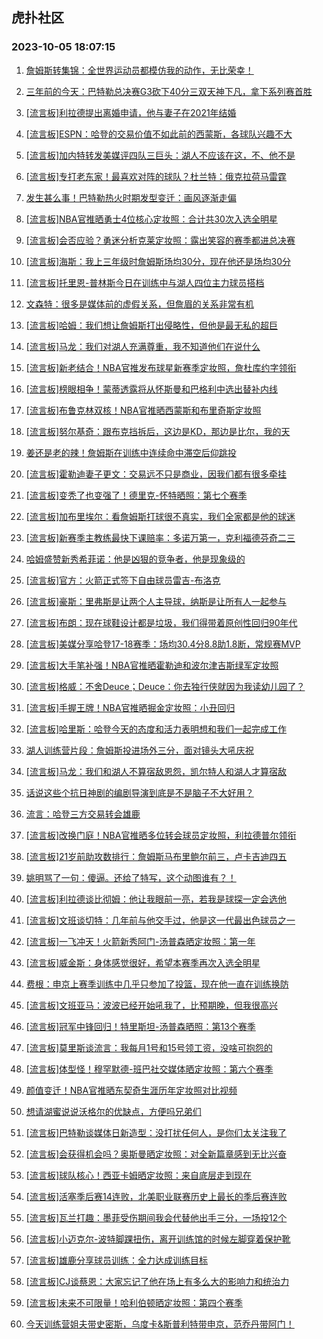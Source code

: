 ## 虎扑社区 
### 2023-10-05 18:07:15

1. [詹姆斯转集锦：全世界运动员都模仿我的动作，无比荣幸！](https://bbs.hupu.com/62346581.html)

2. [三年前的今天：巴特勒总决赛G3砍下40分三双天神下凡，拿下系列赛首胜](https://bbs.hupu.com/62347032.html)

3. [[流言板]利拉德提出离婚申请，他与妻子在2021年结婚](https://bbs.hupu.com/62345727.html)

4. [[流言板]ESPN：哈登的交易价值不如此前的西蒙斯，各球队兴趣不大](https://bbs.hupu.com/62346217.html)

5. [[流言板]加内特转发美媒评四队三巨头：湖人不应该在这，不、他不是](https://bbs.hupu.com/62344833.html)

6. [[流言板]专打老东家！最喜欢对阵的球队？杜兰特：俄克拉荷马雷霆](https://bbs.hupu.com/62347235.html)

7. [发生甚么事！巴特勒热火时期发型变迁：画风逐渐走偏](https://bbs.hupu.com/62344150.html)

8. [[流言板]NBA官推晒勇士4位核心定妆照：合计共30次入选全明星](https://bbs.hupu.com/62345133.html)

9. [[流言板]会否应验？勇迷分析克莱定妆照：露出笑容的赛季都进总决赛](https://bbs.hupu.com/62344112.html)

10. [[流言板]海斯：我上三年级时詹姆斯场均30分，现在他还是场均30分](https://bbs.hupu.com/62343016.html)

11. [[流言板]托里恩-普林斯今日在训练中与湖人四位主力球员搭档](https://bbs.hupu.com/62345628.html)

12. [文森特：很多是媒体前的虚假关系，但詹眉的关系非常有机](https://bbs.hupu.com/62347503.html)

13. [[流言板]哈姆：我们想让詹姆斯打出侵略性，但他是最无私的超巨](https://bbs.hupu.com/62344207.html)

14. [[流言板]马龙：我们对湖人充满尊重，我不知道他们在说什么](https://bbs.hupu.com/62342047.html)

15. [[流言板]新老结合！NBA官推发布球星新赛季定妆照，詹杜库约字领衔](https://bbs.hupu.com/62344606.html)

16. [[流言板]榜眼相争！蒙蒂透露将从怀斯曼和巴格利中选出替补内线](https://bbs.hupu.com/62346795.html)

17. [[流言板]布鲁克林双核！NBA官推晒西蒙斯和布里奇斯定妆照](https://bbs.hupu.com/62345804.html)

18. [[流言板]努尔基奇：跟布克挡拆后，这边是KD，那边是比尔，我的天](https://bbs.hupu.com/62347035.html)

19. [姜还是老的辣！詹姆斯在训练中连续命中滞空后仰跳投](https://bbs.hupu.com/62342717.html)

20. [[流言板]霍勒迪妻子更文：交易远不只是商业，因我们都有很多牵挂](https://bbs.hupu.com/62342187.html)

21. [[流言板]变秃了也变强了！德里克-怀特晒照：第七个赛季](https://bbs.hupu.com/62346686.html)

22. [[流言板]加布里埃尔：看詹姆斯打球很不真实，我们全家都是他的球迷](https://bbs.hupu.com/62344739.html)

23. [[流言板]新赛季主教练最快下课赔率：多诺万第一，克利福德芬奇二三](https://bbs.hupu.com/62346981.html)

24. [哈姆盛赞新秀希菲诺：他是凶狠的竞争者，他是现象级的](https://bbs.hupu.com/62345276.html)

25. [[流言板]官方：火箭正式签下自由球员雷吉-布洛克](https://bbs.hupu.com/62343299.html)

26. [[流言板]豪斯：里弗斯是让两个人主导球，纳斯是让所有人一起参与](https://bbs.hupu.com/62346860.html)

27. [[流言板]布朗：现在球鞋设计都是垃圾，我们得带着原创性回归90年代](https://bbs.hupu.com/62347671.html)

28. [[流言板]美媒分享哈登17-18赛季：场均30.4分8.8助1.8断，常规赛MVP](https://bbs.hupu.com/62343654.html)

29. [[流言板]大手笔补强！NBA官推晒霍勒迪和波尔津吉斯绿军定妆照](https://bbs.hupu.com/62345706.html)

30. [[流言板]格威：不舍Deuce；Deuce：你去独行侠就因为我读幼儿园了？](https://bbs.hupu.com/62342614.html)

31. [[流言板]手握王牌！NBA官推晒掘金定妆照：小丑回归](https://bbs.hupu.com/62345837.html)

32. [[流言板]哈里斯：哈登今天的态度和活力表明想和我们一起完成工作](https://bbs.hupu.com/62341548.html)

33. [湖人训练营片段：詹姆斯投进场外三分，面对镜头大吼庆祝](https://bbs.hupu.com/62341923.html)

34. [[流言板]马龙：我们和湖人不算宿敌恩怨，凯尔特人和湖人才算宿敌](https://bbs.hupu.com/62342256.html)

35. [话说这些个抗日神剧的编剧导演到底是不是脑子不大好用？](https://bbs.hupu.com/62343305.html)

36. [流言：哈登三方交易转会雄鹿](https://bbs.hupu.com/62346735.html)

37. [[流言板]改换门庭！NBA官推晒多位转会球员定妆照，利拉德普尔领衔](https://bbs.hupu.com/62344746.html)

38. [[流言板]21岁前助攻数排行：詹姆斯马布里鲍尔前三，卢卡吉迪四五](https://bbs.hupu.com/62346898.html)

39. [姚明骂了一句：傻逼。还给了特写，这个动图谁有？！](https://bbs.hupu.com/62344135.html)

40. [[流言板]利拉德谈比彻姆：他让我眼前一亮，若我是球探一定会选他](https://bbs.hupu.com/62346422.html)

41. [[流言板]文班谈切特：几年前与他交手过，他是这一代最出色球员之一](https://bbs.hupu.com/62347187.html)

42. [[流言板]一飞冲天！火箭新秀阿门-汤普森晒定妆照：第一年](https://bbs.hupu.com/62347091.html)

43. [[流言板]威金斯：身体感觉很好，希望本赛季再次入选全明星](https://bbs.hupu.com/62344979.html)

44. [费根：申京上赛季训练中几乎只参加了投篮，现在他一直在训练换防](https://bbs.hupu.com/62344523.html)

45. [[流言板]文班亚马：波波已经开始吼我了，比预期晚，但我很高兴](https://bbs.hupu.com/62341995.html)

46. [[流言板]冠军中锋回归！特里斯坦-汤普森晒照：第13个赛季](https://bbs.hupu.com/62347687.html)

47. [[流言板]莫里斯谈流言：我每月1号和15号领工资，没啥可抱怨的](https://bbs.hupu.com/62343574.html)

48. [[流言板]体型怪！穆罕默德-班巴社交媒体晒定妆照：第六个赛季](https://bbs.hupu.com/62346843.html)

49. [颜值变迁！NBA官推晒东契奇生涯历年定妆照对比视频](https://bbs.hupu.com/62344635.html)

50. [想请湖蜜说说沃格尔的优缺点，方便吗兄弟们](https://bbs.hupu.com/62346908.html)

51. [[流言板]巴特勒谈媒体日新造型：没打扰任何人，是你们太关注我了](https://bbs.hupu.com/62342229.html)

52. [[流言板]会获得机会吗？奥斯曼晒定妆照：对全新篇章感到无比兴奋](https://bbs.hupu.com/62346593.html)

53. [[流言板]球队核心！西亚卡姆晒定妆照：来自底层走到现在](https://bbs.hupu.com/62347507.html)

54. [[流言板]活塞季后赛14连败，北美职业联赛历史上最长的季后赛连败](https://bbs.hupu.com/62345299.html)

55. [[流言板]瓦兰打趣：墨菲受伤期间我会代替他出手三分，一场投12个](https://bbs.hupu.com/62346726.html)

56. [[流言板]小迈克尔-波特脚踝扭伤，离开训练馆的时候左脚穿着保护靴](https://bbs.hupu.com/62342002.html)

57. [[流言板]雄鹿分享球员训练：全力达成训练目标](https://bbs.hupu.com/62345233.html)

58. [[流言板]CJ谈蔡恩：大家忘记了他在场上有多么大的影响力和统治力](https://bbs.hupu.com/62346675.html)

59. [[流言板]未来不可限量！哈利伯顿晒定妆照：第四个赛季](https://bbs.hupu.com/62347581.html)

60. [今天训练营姐夫带史密斯，乌度卡&斯普利特带申京，范乔丹带阿门！](https://bbs.hupu.com/62344827.html)

